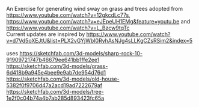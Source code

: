 An Exercise for generating wind sway on grass and trees adopted from https://www.youtube.com/watch?v=12gkcdLc77s, https://www.youtube.com/watch?v=eJEpeUH1EMg&feature=youtu.be and https://www.youtube.com/watch?v=L_Bzcw9tqTc
<br/>
Current updates are inspired by https://www.youtube.com/watch?v=d7Vd5oXEJtU&list=PLX2vGYjWbI0RyhAsNJg4sLLKgCZsRSim2&index=5<br/>
<br/>uses
https://sketchfab.com/3d-models/sharp-rock-10-91909721747b46679ee641bb1ffe2ee1<br/>
https://sketchfab.com/3d-models/grass-6d418b9a945e4bee9e9ab7de954d76d1<br/>
https://sketchfab.com/3d-models/old-house-5382f0f9706d47a2acd19ad7222679af<br/>
https://sketchfab.com/3d-models/tree-1e2f0c04b74a4b7ab285d893423fc65a